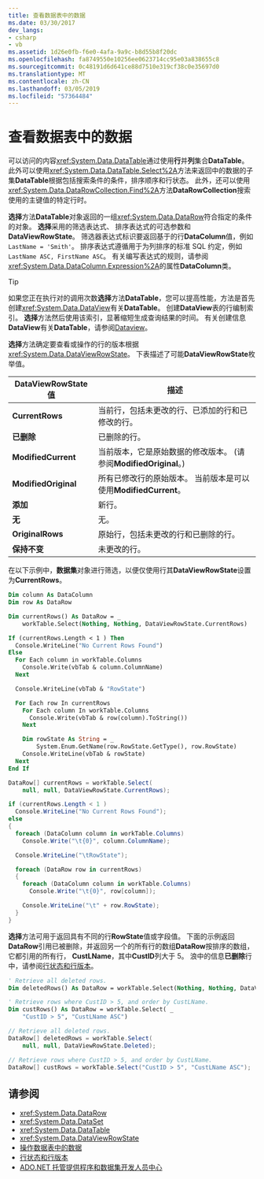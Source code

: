 ```yaml
---
title: 查看数据表中的数据
ms.date: 03/30/2017
dev_langs:
- csharp
- vb
ms.assetid: 1d26e0fb-f6e0-4afa-9a9c-b8d55b8f20dc
ms.openlocfilehash: fa8749550e10256ee0623714cc95e03a838655c8
ms.sourcegitcommit: 0c48191d6d641ce88d7510e319cf38c0e35697d0
ms.translationtype: MT
ms.contentlocale: zh-CN
ms.lasthandoff: 03/05/2019
ms.locfileid: "57364484"
---
```

# <a name="viewing-data-in-a-datatable"></a>查看数据表中的数据

可以访问的内容<xref:System.Data.DataTable>通过使用**行**并**列**集合**DataTable**。 此外可以使用<xref:System.Data.DataTable.Select%2A>方法来返回中的数据的子集**DataTable**根据包括搜索条件的条件，排序顺序和行状态。 此外，还可以使用<xref:System.Data.DataRowCollection.Find%2A>方法**DataRowCollection**搜索使用的主键值的特定行时。

**选择**方法**DataTable**对象返回的一组<xref:System.Data.DataRow>符合指定的条件的对象。 **选择**采用的筛选表达式、 排序表达式的可选参数和**DataViewRowState**。 筛选器表达式标识要返回基于的行**DataColumn**值，例如`LastName = 'Smith'`。 排序表达式遵循用于为列排序的标准 SQL 约定，例如 `LastName ASC, FirstName ASC`。 有关编写表达式的规则，请参阅<xref:System.Data.DataColumn.Expression%2A>的属性**DataColumn**类。

> [!TIP]
> 如果您正在执行对的调用次数**选择**方法**DataTable**，您可以提高性能，方法是首先创建<xref:System.Data.DataView>有关**DataTable**。 创建**DataView**表的行编制索引。 **选择**方法然后使用该索引，显著缩短生成查询结果的时间。 有关创建信息**DataView**有关**DataTable**，请参阅[Dataview](../../../../../docs/framework/data/adonet/dataset-datatable-dataview/dataviews.md)。

**选择**方法确定要查看或操作的行的版本根据<xref:System.Data.DataViewRowState>。 下表描述了可能**DataViewRowState**枚举值。

|DataViewRowState 值|描述|
|----------------------------|-----------------|
|**CurrentRows**|当前行，包括未更改的行、已添加的行和已修改的行。|
|**已删除**|已删除的行。|
|**ModifiedCurrent**|当前版本，它是原始数据的修改版本。 (请参阅**ModifiedOriginal**。)|
|**ModifiedOriginal**|所有已修改行的原始版本。 当前版本是可以使用**ModifiedCurrent**。|
|**添加**|新行。|
|**无**|无。|
|**OriginalRows**|原始行，包括未更改的行和已删除的行。|
|**保持不变**|未更改的行。|

在以下示例中，**数据集**对象进行筛选，以便仅使用行其**DataViewRowState**设置为**CurrentRows**。

```vb
Dim column As DataColumn
Dim row As DataRow

Dim currentRows() As DataRow = _
    workTable.Select(Nothing, Nothing, DataViewRowState.CurrentRows)

If (currentRows.Length < 1 ) Then
  Console.WriteLine("No Current Rows Found")
Else
  For Each column in workTable.Columns
    Console.Write(vbTab & column.ColumnName)
  Next

  Console.WriteLine(vbTab & "RowState")

  For Each row In currentRows
    For Each column In workTable.Columns
      Console.Write(vbTab & row(column).ToString())
    Next

    Dim rowState As String = _
        System.Enum.GetName(row.RowState.GetType(), row.RowState)
    Console.WriteLine(vbTab & rowState)
  Next
End If
```

```csharp
DataRow[] currentRows = workTable.Select(
    null, null, DataViewRowState.CurrentRows);

if (currentRows.Length < 1 )
  Console.WriteLine("No Current Rows Found");
else
{
  foreach (DataColumn column in workTable.Columns)
    Console.Write("\t{0}", column.ColumnName);

  Console.WriteLine("\tRowState");

  foreach (DataRow row in currentRows)
  {
    foreach (DataColumn column in workTable.Columns)
      Console.Write("\t{0}", row[column]);

    Console.WriteLine("\t" + row.RowState);
  }
}
```

**选择**方法可用于返回具有不同的行**RowState**值或字段值。 下面的示例返回**DataRow**引用已被删除，并返回另一个的所有行的数组**DataRow**按排序的数组，它都引用的所有行， **CustLName**，其中**CustID**列大于 5。 浪中的信息**已删除**行中，请参阅[行状态和行版本](../../../../../docs/framework/data/adonet/dataset-datatable-dataview/row-states-and-row-versions.md)。

```vb
' Retrieve all deleted rows.
Dim deletedRows() As DataRow = workTable.Select(Nothing, Nothing, DataViewRowState.Deleted)

' Retrieve rows where CustID > 5, and order by CustLName.
Dim custRows() As DataRow = workTable.Select( _
    "CustID > 5", "CustLName ASC")
```

```csharp
// Retrieve all deleted rows.
DataRow[] deletedRows = workTable.Select(
    null, null, DataViewRowState.Deleted);

// Retrieve rows where CustID > 5, and order by CustLName.
DataRow[] custRows = workTable.Select("CustID > 5", "CustLName ASC");
```

## <a name="see-also"></a>请参阅

- <xref:System.Data.DataRow>
- <xref:System.Data.DataSet>
- <xref:System.Data.DataTable>
- <xref:System.Data.DataViewRowState>
- [操作数据表中的数据](../../../../../docs/framework/data/adonet/dataset-datatable-dataview/manipulating-data-in-a-datatable.md)
- [行状态和行版本](../../../../../docs/framework/data/adonet/dataset-datatable-dataview/row-states-and-row-versions.md)
- [ADO.NET 托管提供程序和数据集开发人员中心](https://go.microsoft.com/fwlink/?LinkId=217917)
